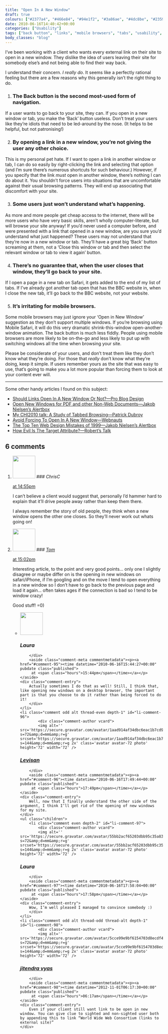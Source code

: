 ```yaml
---
title: "Open In A New Window"
draft: true
colours: ["#2377a4", "#466e84", "#94e1f2", "#3a86ae", "#4dc8be", "#235976", "#c1f5f8"]
date: 2010-06-16T14:40:42+00:00
categories: ["Usability"]
tags: ["back button", "links", "mobile browsers", "tabs", "usability", "users", "windows"]
body_classes: "blog"
---
```


I’ve been working with a client who wants every external link on their site to open in a new window. They dislike the idea of users leaving their site for somebody else’s and not being able to find their way back.

I understand their concern. *I really do*. It seems like a perfectly rational feeling but there are a few reasons why this generally isn’t the right thing to do.

1. ### The Back button is the second most-used form of navigation.

If a user wants to go back to your site, they can. If you open in a new window or tab, you make the ‘Back’ button useless. Don’t treat your users like they’re idiots that need to be led-around by the nose. (It helps to be helpful, but not patronising!)

2. ### By opening a link in a new window, you’re not giving the user any other choice.

This is my personal pet hate. If I want to open a link in another window or tab, I can do so easily by right-clicking the link and selecting that option (and I’m sure there’s numerous shortcuts for such behaviour.) However, if you specify that the link *must* open in another window, there’s nothing I can do about it. You shouldn’t force users into situations that are uncomfortable against their usual browsing patterns. They will end up associating that discomfort with your site.

3. ### Some users just won’t understand what’s happening.

As more and more people get cheap access to the internet, there will be more users who have very basic skills, aren’t wholly computer-literate, but will browse your site anyway! If you’d never used a computer before, and were presented with a link that opened in a new window, are you sure you’d understand what just happened? These users may not understand that they’re now in a new window or tab. They’ll have a great big ‘Back’ button screaming at them, not a ‘Close this window or tab and then select the relevant window or tab to view it again’ button.

4. ### There’s no guarantee that, when the user closes that window, they’ll go back to your site.

If I open a page in a new tab on Safari, it gets added to the end of my list of tabs. If I’ve already got another tab open that has the BBC website in, when I close the new tab, it’ll go back to the BBC website, not your website.

5. ### It’s irritating for mobile browsers.

Some mobile browsers may just ignore your ‘Open in New Window’ suggestion as they don’t support multiple windows. If you’re browsing using Mobile Safari, it will do this very dramatic shrink-this-window open-another-window animation. The back button is much less fiddly. People using mobile browsers are more likely to be on-the-go and less likely to put up with switching windows all the time when browsing your site.

Please be considerate of your users, and don’t treat them like they don’t know what they’re doing. For those that *really* don’t know what they’re doing, keep it simple. If users remember yours as the site that was easy to use, that’s going to make you a lot more popular than forcing them to look at your content ever will.

---

Some other handy articles I found on this subject:

* [Should Links Open In A New Window Or Not?—Pro Blog Design](http://www.problogdesign.com/blog-usability/new-window-for-a-new-link/)
* [Open New Windows for PDF and other Non-Web Documents—Jakob Nielsen’s Alertbox](http://www.useit.com/alertbox/open_new_windows.html)
* [My CHI2010 talk: A Study of Tabbed Browsing—Patrick Dubroy](http://dubroy.com/blog/my-chi2010-talk-a-study-of-tabbed-browsing/)
* [Avoid Forcing To Open In A New Window—Webnauts](http://www.webnauts.net/new-window.html)
* [The Top Ten Web Design Mistakes of 1999—Jakob Nielsen’s Alertbox](http://www.useit.com/alertbox/990530.html)
* [How Evil Is The Target Attribute?—Robert’s Talk](http://robertnyman.com/2006/02/13/how-evil-is-the-target-attribute/)

## 6 comments

<ol class="commentlist">
	<li class="comment even thread-even depth-1" id="li-comment-93">
			<div class="comment-author vcard">
			<img alt='' src='https://secure.gravatar.com/avatar/d6d7a74af65923df9030944188a90ef5?s=72&amp;d=mm&amp;r=g' srcset='https://secure.gravatar.com/avatar/d6d7a74af65923df9030944188a90ef5?s=144&amp;d=mm&amp;r=g 2x' class='avatar avatar-72 photo' height='72' width='72' />
### <cite class="fn">ChrisC</cite>
		</div>
		<aside class="comment-meta commentmetadata"><p><a href="#comment-93"><time datetime="2010-06-16T14:55:24+00:00" pubdate class="published">
		 at <span class="hours">14:55pm</span></time></a></p>
	</aside>
	<div class="comment-entry">
		I can’t believe a client would suggest that, personally I’d hammer hard to explain that it’ll drive people away rather than keep them there.

I always remember the story of old people, they think when a new window opens the other one closes. So they’ll never work out whats going on!
	</div>
</li>
	<li class="comment odd alt thread-odd thread-alt depth-1" id="li-comment-94">
			<div class="comment-author vcard">
			<img alt='' src='https://secure.gravatar.com/avatar/b044f70c056d8b959d812b28d57bfad7?s=72&amp;d=mm&amp;r=g' srcset='https://secure.gravatar.com/avatar/b044f70c056d8b959d812b28d57bfad7?s=144&amp;d=mm&amp;r=g 2x' class='avatar avatar-72 photo' height='72' width='72' />
### <cite class="fn"><a href='http://www.meatfreedesign.co.uk/' rel='external nofollow' class='url'>Tom</a></cite>
		</div>
		<aside class="comment-meta commentmetadata"><p><a href="#comment-94"><time datetime="2010-06-16T15:02:12+00:00" pubdate class="published">
		 at <span class="hours">15:02pm</span></time></a></p>
	</aside>
	<div class="comment-entry">
		Interesting article, to the point and very good points&#8230; only one I slightly disagree or maybe differ on is the opening in new windows on safari/iPhone, if I’m googling and on the move I tend to open everything in a new window so I don’t have to go back to the previous page and load it again&#8230; often takes ages if the connection is bad so I tend to be window crazy!

Good stuff! =0)
	</div>
	<ul class="children">
		<li class="comment even depth-2" id="li-comment-95">
			<div class="comment-author vcard">
			<img alt='' src='https://secure.gravatar.com/avatar/55bb2acf65203dbb95c35a83e62e9ae6?s=72&amp;d=mm&amp;r=g' srcset='https://secure.gravatar.com/avatar/55bb2acf65203dbb95c35a83e62e9ae6?s=144&amp;d=mm&amp;r=g 2x' class='avatar avatar-72 photo' height='72' width='72' />
### <cite class="fn">Laura</cite>
		</div>
		<aside class="comment-meta commentmetadata"><p><a href="#comment-95"><time datetime="2010-06-16T15:44:27+00:00" pubdate class="published">
		 at <span class="hours">15:44pm</span></time></a></p>
	</aside>
	<div class="comment-entry">
		Actually sometimes I do that as well! Still, I think that, like opening new windows on a desktop browser, the important part is that you choose to do it rather than being forced to do it!
		</div>
	</li>
	<li class="comment odd alt thread-even depth-1" id="li-comment-96">
			<div class="comment-author vcard">
			<img alt='' src='https://secure.gravatar.com/avatar/1aad914af34dbc6eac1b7cd9b40b86ed?s=72&amp;d=mm&amp;r=g' srcset='https://secure.gravatar.com/avatar/1aad914af34dbc6eac1b7cd9b40b86ed?s=144&amp;d=mm&amp;r=g 2x' class='avatar avatar-72 photo' height='72' width='72' />
### <cite class="fn"><a href='http://levibreederland.com' rel='external nofollow' class='url'>Levisan</a></cite>
		</div>
		<aside class="comment-meta commentmetadata"><p><a href="#comment-96"><time datetime="2010-06-16T17:49:44+00:00" pubdate class="published">
		 at <span class="hours">17:49pm</span></time></a></p>
	</aside>
	<div class="comment-entry">
		Well, now that I finally understand the other side of the argument, I think I’ll get rid of the opening of new windows for my site.
	</div>
	<ul class="children">
		<li class="comment even depth-2" id="li-comment-97">
			<div class="comment-author vcard">
			<img alt='' src='https://secure.gravatar.com/avatar/55bb2acf65203dbb95c35a83e62e9ae6?s=72&amp;d=mm&amp;r=g' srcset='https://secure.gravatar.com/avatar/55bb2acf65203dbb95c35a83e62e9ae6?s=144&amp;d=mm&amp;r=g 2x' class='avatar avatar-72 photo' height='72' width='72' />
### <cite class="fn">Laura</cite>
		</div>
		<aside class="comment-meta commentmetadata"><p><a href="#comment-97"><time datetime="2010-06-16T17:58:04+00:00" pubdate class="published">
		 at <span class="hours">17:58pm</span></time></a></p>
	</aside>
	<div class="comment-entry">
		Wow, I’m well pleased I managed to convince somebody :)
		</div>
	</li>
	<li class="comment odd alt thread-odd thread-alt depth-1" id="li-comment-98">
			<div class="comment-author vcard">
			<img alt='' src='https://secure.gravatar.com/avatar/5cce99e9bf6154703d8ecdf474a750bd?s=72&amp;d=mm&amp;r=g' srcset='https://secure.gravatar.com/avatar/5cce99e9bf6154703d8ecdf474a750bd?s=144&amp;d=mm&amp;r=g 2x' class='avatar avatar-72 photo' height='72' width='72' />
### <cite class="fn"><a href='http://jitendravyas.com' rel='external nofollow' class='url'>jitendra vyas</a></cite>
		</div>
		<aside class="comment-meta commentmetadata"><p><a href="#comment-98"><time datetime="2012-11-01T06:17:30+00:00" pubdate class="published">
		 at <span class="hours">06:17am</span></time></a></p>
	</aside>
	<div class="comment-entry">
		Even if your client still want link to be open in new window. You can give clue to sighted and non-sighted user both by appending this to link “World Wide Web Consortium (links to external site)”
	</div>
</li>
</ol>
